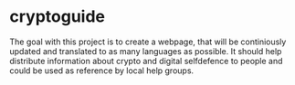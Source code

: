 # cryptoguide
The goal with this project is to create a webpage, that will be continiously updated and translated to as many languages as possible. It should help distribute information about crypto and digital selfdefence to people and could be used as reference by local help groups.
